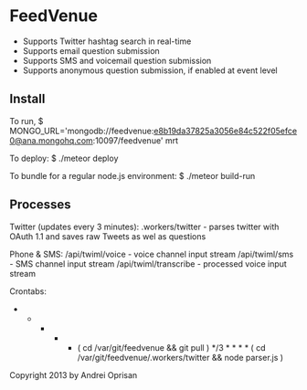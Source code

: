 # FeedVenue

* Supports Twitter hashtag search in real-time
* Supports email question submission
* Supports SMS and voicemail question submission
* Supports anonymous question submission, if enabled at event level

## Install

To run, 
$ MONGO_URL='mongodb://feedvenue:e8b19da37825a3056e84c522f05efce0@ana.mongohq.com:10097/feedvenue' mrt

To deploy:
$ ./meteor deploy

To bundle for a regular node.js environment:
$ ./meteor build-run

## Processes

Twitter (updates every 3 minutes):
.workers/twitter - parses twitter with OAuth 1.1 and saves raw Tweets as wel as questions

Phone & SMS:
/api/twiml/voice - voice channel input stream
/api/twiml/sms   - SMS channel input stream
/api/twiml/transcribe - processed voice input stream

Crontabs:
* * * * * ( cd /var/git/feedvenue && git pull )
*/3 * * * * ( cd /var/git/feedvenue/.workers/twitter && node parser.js )

Copyright 2013 by Andrei Oprisan